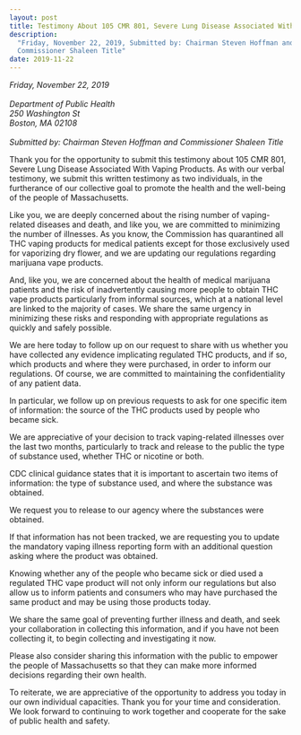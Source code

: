 ```yaml
---
layout: post
title: Testimony About 105 CMR 801, Severe Lung Disease Associated With Vaping Products
description:
  "Friday, November 22, 2019, Submitted by: Chairman Steven Hoffman and
  Commissioner Shaleen Title"
date: 2019-11-22
---
```


_Friday, November 22, 2019<br><br>
Department of Public Health <br>
250 Washington St <br>
Boston, MA 02108 <br><br>
Submitted by: Chairman Steven Hoffman and Commissioner Shaleen Title_

Thank you for the opportunity to submit this testimony about 105 CMR 801, Severe Lung Disease Associated With Vaping Products. As with our verbal testimony, we submit this written testimony as two individuals, in the furtherance of our collective goal to promote the health and the well-being of the people of Massachusetts.

Like you, we are deeply concerned about the rising number of vaping-related diseases and death, and like you, we are committed to minimizing the number of illnesses. As you know, the Commission has quarantined all THC vaping products for medical patients except for those exclusively used for vaporizing dry flower, and we are updating our regulations regarding marijuana vape products.

And, like you, we are concerned about the health of medical marijuana patients and the risk of inadvertently causing more people to obtain THC vape products particularly from informal sources, which at a national level are linked to the majority of cases. We share the same urgency in minimizing these risks and responding with appropriate regulations as quickly and safely possible.

We are here today to follow up on our request to share with us whether you have collected any evidence implicating regulated THC products, and if so, which products and where they were purchased, in order to inform our regulations. Of course, we are committed to maintaining the confidentiality of any patient data.

In particular, we follow up on previous requests to ask for one specific item of information: the source of the THC products used by people who became sick.

We are appreciative of your decision to track vaping-related illnesses over the last two months, particularly to track and release to the public the type of substance used, whether THC or nicotine or both.

CDC clinical guidance states that it is important to ascertain two items of information: the type of substance used, and where the substance was obtained.

We request you to release to our agency where the substances were obtained.

If that information has not been tracked, we are requesting you to update the mandatory vaping illness reporting form with an additional question asking where the product was obtained.

Knowing whether any of the people who became sick or died used a regulated THC vape product will not only inform our regulations but also allow us to inform patients and consumers who may have purchased the same product and may be using those products today.

We share the same goal of preventing further illness and death, and seek your collaboration in collecting this information, and if you have not been collecting it, to begin collecting and investigating it now.

Please also consider sharing this information with the public to empower the people of Massachusetts so that they can make more informed decisions regarding their own health.

To reiterate, we are appreciative of the opportunity to address you today in our own individual capacities. Thank you for your time and consideration. We look forward to continuing to work together and cooperate for the sake of public health and safety.
